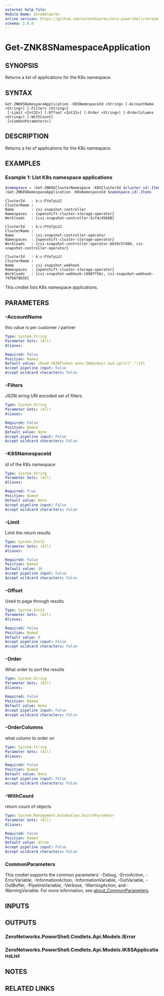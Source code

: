 ```yaml
---
external help file:
Module Name: ZeroNetworks
online version: https://github.com/zeronetworks/zero-powershell/zeronetworks/get-znk8snamespaceapplication
schema: 2.0.0
---
```


# Get-ZNK8SNamespaceApplication

## SYNOPSIS
Returns a list of applications for the K8s namespace.

## SYNTAX

```
Get-ZNK8SNamespaceApplication -K8SNamespaceId <String> [-AccountName <String>] [-Filters <String>]
 [-Limit <Int32>] [-Offset <Int32>] [-Order <String>] [-OrderColumns <String>] [-WithCount]
 [<CommonParameters>]
```

## DESCRIPTION
Returns a list of applications for the K8s namespace.

## EXAMPLES

### Example 1: List K8s namespace applications
```powershell
$namepsace = (Get-ZNK8SClusterNamespace -K8SClusterId $cluster.id).Items[2]
(Get-ZNK8SNamespaceApplication -K8sNamespaceId $namespace.id).Items
```

```output
ClusterId   : k:c:FYe7yLUJ
ClusterName : 
Name        : csi-snapshot-controller
Namespaces  : {openshift-cluster-storage-operator}
Workloads   : {csi-snapshot-controller-5cf4c45688}

ClusterId   : k:c:FYe7yLUJ
ClusterName : 
Name        : csi-snapshot-controller-operator
Namespaces  : {openshift-cluster-storage-operator}
Workloads   : {csi-snapshot-controller-operator-6b59c57d84, csi-snapshot-controller-operator}

ClusterId   : k:c:FYe7yLUJ
ClusterName : 
Name        : csi-snapshot-webhook
Namespaces  : {openshift-cluster-storage-operator}
Workloads   : {csi-snapshot-webhook-c998ff56c, csi-snapshot-webhook-79fb6f8b56}
```

This cmdlet lists K8s namespace applications.

## PARAMETERS

### -AccountName
this value is per customer / partner

```yaml
Type: System.String
Parameter Sets: (All)
Aliases:

Required: False
Position: Named
Default value: (Read-ZNJWTtoken $env:ZNApiKey).aud.split(".")[0]
Accept pipeline input: False
Accept wildcard characters: False
```

### -Filters
JSON string URI encoded set of filters

```yaml
Type: System.String
Parameter Sets: (All)
Aliases:

Required: False
Position: Named
Default value: None
Accept pipeline input: False
Accept wildcard characters: False
```

### -K8SNamespaceId
id of the K8s namespace

```yaml
Type: System.String
Parameter Sets: (All)
Aliases:

Required: True
Position: Named
Default value: None
Accept pipeline input: False
Accept wildcard characters: False
```

### -Limit
Limit the return results

```yaml
Type: System.Int32
Parameter Sets: (All)
Aliases:

Required: False
Position: Named
Default value: 10
Accept pipeline input: False
Accept wildcard characters: False
```

### -Offset
Used to page through results

```yaml
Type: System.Int32
Parameter Sets: (All)
Aliases:

Required: False
Position: Named
Default value: 0
Accept pipeline input: False
Accept wildcard characters: False
```

### -Order
What order to sort the results

```yaml
Type: System.String
Parameter Sets: (All)
Aliases:

Required: False
Position: Named
Default value: None
Accept pipeline input: False
Accept wildcard characters: False
```

### -OrderColumns
what column to order on

```yaml
Type: System.String
Parameter Sets: (All)
Aliases:

Required: False
Position: Named
Default value: None
Accept pipeline input: False
Accept wildcard characters: False
```

### -WithCount
return count of objects

```yaml
Type: System.Management.Automation.SwitchParameter
Parameter Sets: (All)
Aliases:

Required: False
Position: Named
Default value: $true
Accept pipeline input: False
Accept wildcard characters: False
```

### CommonParameters
This cmdlet supports the common parameters: -Debug, -ErrorAction, -ErrorVariable, -InformationAction, -InformationVariable, -OutVariable, -OutBuffer, -PipelineVariable, -Verbose, -WarningAction, and -WarningVariable. For more information, see [about_CommonParameters](http://go.microsoft.com/fwlink/?LinkID=113216).

## INPUTS

## OUTPUTS

### ZeroNetworks.PowerShell.Cmdlets.Api.Models.IError

### ZeroNetworks.PowerShell.Cmdlets.Api.Models.IK8SApplicationsList

## NOTES

## RELATED LINKS

